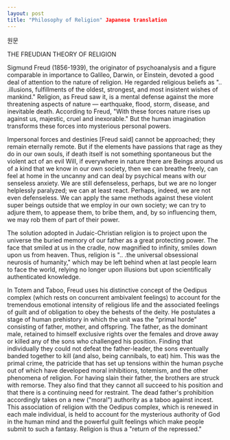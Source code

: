 ```yaml
---
layout: post
title: "Philosophy of Religion" Japanese translation
---
```


원문

THE FREUDIAN THEORY OF RELIGION

Sigmund Freud (1856-1939), the originator of psychoanalysis and a figure comparable in importance to Galileo, Darwin, or Einstein, devoted a good deal of attention to the nature of religion. He regarded religious beliefs as ".. .illusions, fulfillments of the oldest, strongest, and most insistent wishes of mankind." Religion, as Freud saw it, is a mental defense against the more threatening aspects of nature — earthquake, flood, storm, disease, and inevitable death. According to Freud, "With these forces nature rises up against us, majestic, cruel and inexorable." But the human imagination transforms these forces into mysterious personal powers.

  Impersonal forces and destinies [Freud said] cannot be approached; they remain eternally remote. But if the elements have passions that rage as they do in our own souls, if death itself is not something spontaneous but the violent act of an evil Will, if everywhere in nature there are Beings around us of a kind that we know in our own society, then we can breathe freely, can feel at home in the uncanny and can deal by psychical means with our senseless anxiety. We are still defenseless, perhaps, but we are no longer helplessly paralyzed; we can at least react. Perhaps, indeed, we are not even defenseless. We can apply the same methods against these violent super beings outside that we employ in our own society; we can try to adjure them, to appease them, to bribe them, and, by so influencing them, we may rob them of part of their power.

The solution adopted in Judaic-Christian religion is to project upon the universe the buried memory of our father as a great protecting power. The face that smiled at us in the cradle, now magnified to infinity, smiles down upon us from heaven. Thus, religion is ".. .the universal obsessional neurosis of humanity," which may be left behind when at last people learn to face the world, relying no longer upon illusions but upon scientifically authenticated knowledge.

In Totem and Taboo, Freud uses his distinctive concept of the Oedipus complex (which rests on concurrent ambivalent feelings) to account for the tremendous emotional intensity of religious life and the associated feelings of guilt and of obligation to obey the behests of the deity. He postulates a stage of human prehistory in which the unit was the "primal horde" consisting of father, mother, and offspring. The father, as the dominant male, retained to himself exclusive rights over the females and drove away or killed any of the sons who challenged his position. Finding that individually they could not defeat the father-leader, the sons eventually banded together to kill (and also, being cannibals, to eat) him. This was the primal crime, the patricide that has set up tensions within the human psyche out of which have developed moral inhibitions, totemism, and the other phenomena of religion. For having slain their father, the brothers are struck with remorse. They also find that they cannot all succeed to his position and that there is a continuing need for restraint. The dead father's prohibition accordingly takes on a new ("moral") authority as a taboo against incest. This association of religion with the Oedipus complex, which is renewed in each male individual, is held to account for the mysterious authority of God in the human mind and the powerful guilt feelings which make people submit to such a fantasy. Religion is thus a "return of the repressed."
